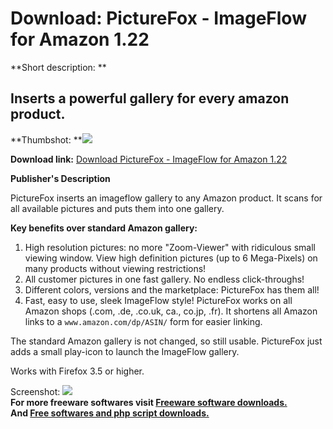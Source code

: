 # Download: PictureFox - ImageFlow for Amazon 1.22

**Short description: **

## Inserts a powerful gallery for every amazon product.

  
**Thumbshot: **![](http://www.freewarefiles.com/screenshot/picturefox_md.jpg)   
  
**Download link:** [Download PictureFox - ImageFlow for Amazon 1.22](http://freesoftwares.boysofts.com/PictureFox-ImageFlow-for-Amazon_program_57299.html)  
  

**Publisher's Description**  
  

PictureFox inserts an imageflow gallery to any Amazon product. It scans for
all available pictures and puts them into one gallery.

**Key benefits over standard Amazon gallery:**

  1. High resolution pictures: no more "Zoom-Viewer" with ridiculous small viewing window. View high definition pictures (up to 6 Mega-Pixels) on many products without viewing restrictions!
  2. All customer pictures in one fast gallery. No endless click-throughs!
  3. Different colors, versions and the marketplace: PictureFox has them all!
  4. Fast, easy to use, sleek ImageFlow style!
PictureFox works on all Amazon shops (.com, .de, .co.uk, ca., co.jp, .fr). It
shortens all Amazon links to a `www.amazon.com/dp/ASIN/` form for easier
linking.

The standard Amazon gallery is not changed, so still usable. PictureFox just
adds a small play-icon to launch the ImageFlow gallery.

Works with Firefox 3.5 or higher.

  
  
Screenshot: ![](http://www.freewarefiles.com/screenshot/picturefox.jpg)  
**For more freeware softwares visit [Freeware software downloads.](http://freesoftwares.boysofts.com/)**   
**And [Free softwares and php script downloads.](http://www.boysofts.com/)**

